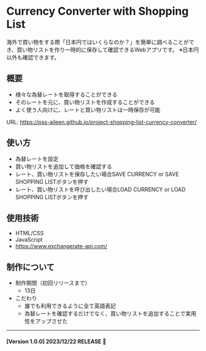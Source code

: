 # Currency Converter with Shopping List
海外で買い物をする際「日本円ではいくらなのか？」を簡単に調べることができ、買い物リストを作り一時的に保存して確認できるWebアプリです。
※日本円以外も確認できます。

## 概要
- 様々な為替レートを取得することができる
- そのレートを元に、買い物リストを作成することができる
- よく使う人向けに、レートと買い物リストは一時保存が可能

URL: https://pss-aileen.github.io/project-shopping-list-currency-converter/

## 使い方
- 為替レートを設定
- 買い物リストを追加して価格を確認する
- レート、買い物リストを保存したい場合SAVE CURRENCY or SAVE SHOPPING LISTボタンを押す
- レート、買い物リストを呼び出したい場合LOAD CURRENCY or LOAD SHOPPING LISTボタンを押す

## 使用技術
- HTML/CSS
- JavaScript
- https://www.exchangerate-api.com/

## 制作について
- 制作期間（初回リリースまで）
  - 13日
- こだわり
  - 誰でも利用できるように全て英語表記
  - 為替レートを確認するだけでなく、買い物リストを追加することで実用性をアップさせた

---

#### [Version 1.0.0] 2023/12/22 RELEASE 🎉
